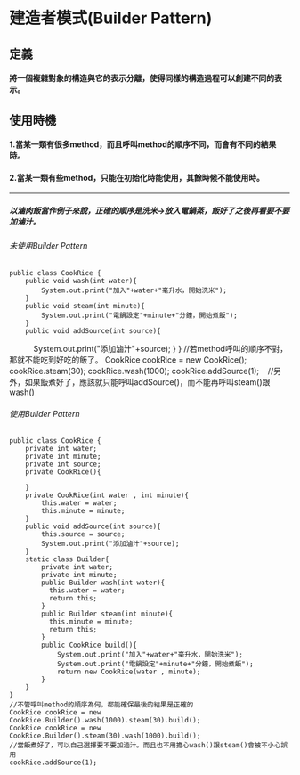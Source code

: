 # 建造者模式(Builder Pattern)
## 定義
#### 將一個複雜對象的構造與它的表示分離，使得同樣的構造過程可以創建不同的表示。

## 使用時機
#### 1.當某一類有很多method，而且呼叫method的順序不同，而會有不同的結果時。
#### 2.當某一類有些method，只能在初始化時能使用，其餘時候不能使用時。

-----------------------------
##### 以滷肉飯當作例子來說，正確的順序是洗米->放入電鍋蒸，飯好了之後再看要不要加滷汁。
###### 未使用Builder Pattern
    public class CookRice {
        public void wash(int water){
            System.out.print("加入"+water+"毫升水，開始洗米");
        }
        public void steam(int minute){
            System.out.print("電鍋設定"+minute+"分鐘，開始煮飯");
        }
        public void addSource(int source){
            System.out.print("添加滷汁"+source);
        }
    }
    //若method呼叫的順序不對，那就不能吃到好吃的飯了。
    CookRice cookRice = new CookRice();
    cookRice.steam(30);
    cookRice.wash(1000);
    cookRice.addSource(1);
    //另外，如果飯煮好了，應該就只能呼叫addSource()，而不能再呼叫steam()跟wash()
   
###### 使用Builder Pattern
    public class CookRice {
        private int water;
        private int minute;
        private int source;
        private CookRice(){
    
        }
        private CookRice(int water , int minute){
            this.water = water;
            this.minute = minute;
        }
        public void addSource(int source){
            this.source = source;
            System.out.print("添加滷汁"+source);
        }
        static class Builder{
            private int water;
            private int minute;
            public Builder wash(int water){
              this.water = water;
              return this;
            }
            public Builder steam(int minute){
              this.minute = minute;
              return this;
            }
            public CookRice build(){
                System.out.print("加入"+water+"毫升水，開始洗米");
                System.out.print("電鍋設定"+minute+"分鐘，開始煮飯");
                return new CookRice(water , minute);
            }
        }
    }
    //不管呼叫method的順序為何，都能確保最後的結果是正確的
    CookRice cookRice = new CookRice.Builder().wash(1000).steam(30).build();
    CookRice cookRice = new CookRice.Builder().steam(30).wash(1000).build();
    //當飯煮好了，可以自己選擇要不要加滷汁。而且也不用擔心wash()跟steam()會被不小心誤用
    cookRice.addSource(1);
    
